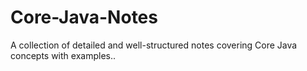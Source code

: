 
# Core-Java-Notes
A collection of detailed and well-structured notes covering Core Java concepts with examples..
